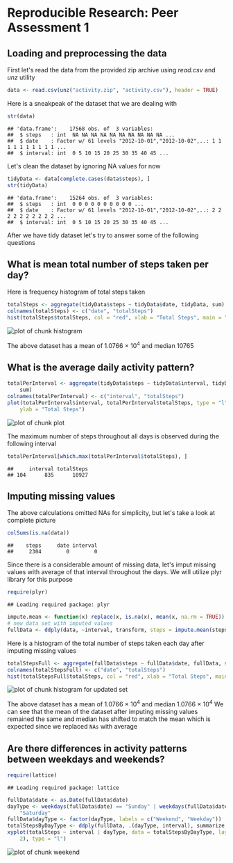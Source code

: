 # Reproducible Research: Peer Assessment 1


## Loading and preprocessing the data
First let's read the data from the provided zip archive using _read.csv_ and _unz_ utility

```r
data <- read.csv(unz("activity.zip", "activity.csv"), header = TRUE)
```

Here is a sneakpeak of the dataset that we are dealing with

```r
str(data)
```

```
## 'data.frame':	17568 obs. of  3 variables:
##  $ steps   : int  NA NA NA NA NA NA NA NA NA NA ...
##  $ date    : Factor w/ 61 levels "2012-10-01","2012-10-02",..: 1 1 1 1 1 1 1 1 1 1 ...
##  $ interval: int  0 5 10 15 20 25 30 35 40 45 ...
```


Let's clean the dataset by ignoring NA values for now

```r
tidyData <- data[complete.cases(data$steps), ]
str(tidyData)
```

```
## 'data.frame':	15264 obs. of  3 variables:
##  $ steps   : int  0 0 0 0 0 0 0 0 0 0 ...
##  $ date    : Factor w/ 61 levels "2012-10-01","2012-10-02",..: 2 2 2 2 2 2 2 2 2 2 ...
##  $ interval: int  0 5 10 15 20 25 30 35 40 45 ...
```

After we have tidy dataset let's try to answer some of the following questions

## What is mean total number of steps taken per day?

Here is frequency histogram of total steps taken 

```r
totalSteps <- aggregate(tidyData$steps ~ tidyData$date, tidyData, sum)
colnames(totalSteps) <- c("date", "totalSteps")
hist(totalSteps$totalSteps, col = "red", xlab = "Total Steps", main = "Number of Steps")
```

![plot of chunk histogram](figure/histogram.png) 

The above dataset has a mean of 1.0766 &times; 10<sup>4</sup> and median 10765

## What is the average daily activity pattern?


```r
totalPerInterval <- aggregate(tidyData$steps ~ tidyData$interval, tidyData, 
    sum)
colnames(totalPerInterval) <- c("interval", "totalSteps")
plot(totalPerInterval$interval, totalPerInterval$totalSteps, type = "l", xlab = "Interval", 
    ylab = "Total Steps")
```

![plot of chunk plot](figure/plot.png) 


The maximum number of steps throughout all days is observed during the following interval

```r
totalPerInterval[which.max(totalPerInterval$totalSteps), ]
```

```
##     interval totalSteps
## 104      835      10927
```



## Imputing missing values
The above calculations omitted NAs for simplicity, but let's take a look at complete picture

```r
colSums(is.na(data))
```

```
##    steps     date interval 
##     2304        0        0
```


Since there is a considerable amount of missing data, let's imput missing values with average of that interval throughout the days. We will utilize plyr library for this purpose

```r
require(plyr)
```

```
## Loading required package: plyr
```

```r
impute.mean <- function(x) replace(x, is.na(x), mean(x, na.rm = TRUE))
# new data set with imputed values
fullData <- ddply(data, ~interval, transform, steps = impute.mean(steps))
```


Here is a histogram of the total number of steps taken each day after imputing missing values

```r
totalStepsFull <- aggregate(fullData$steps ~ fullData$date, fullData, sum)
colnames(totalStepsFull) <- c("date", "totalSteps")
hist(totalStepsFull$totalSteps, col = "red", xlab = "Total Steps", main = "Number of Steps")
```

![plot of chunk histogram for updated set](figure/histogram_for_updated_set.png) 


The above dataset has a mean of 1.0766 &times; 10<sup>4</sup> and median 1.0766 &times; 10<sup>4</sup>
We can see that the mean of the dataset after imputing missing values remained the same and median has shifted to match the mean which is expected since we replaced `NAs` with average 

## Are there differences in activity patterns between weekdays and weekends?


```r
require(lattice)
```

```
## Loading required package: lattice
```

```r
fullData$date <- as.Date(fullData$date)
dayType <- weekdays(fullData$date) == "Sunday" | weekdays(fullData$date) == 
    "Saturday"
fullData$dayType <- factor(dayType, labels = c("Weekend", "Weekday"))
totalStepsByDayType <- ddply(fullData, .(dayType, interval), summarize, totalSteps = sum(steps))
xyplot(totalSteps ~ interval | dayType, data = totalStepsByDayType, layout = c(1, 
    2), type = "l")
```

![plot of chunk weekend](figure/weekend.png) 


